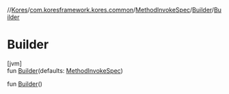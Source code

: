 //[Kores](../../../../index.md)/[com.koresframework.kores.common](../../index.md)/[MethodInvokeSpec](../index.md)/[Builder](index.md)/[Builder](-builder.md)

# Builder

[jvm]\
fun [Builder](-builder.md)(defaults: [MethodInvokeSpec](../index.md))

fun [Builder](-builder.md)()
